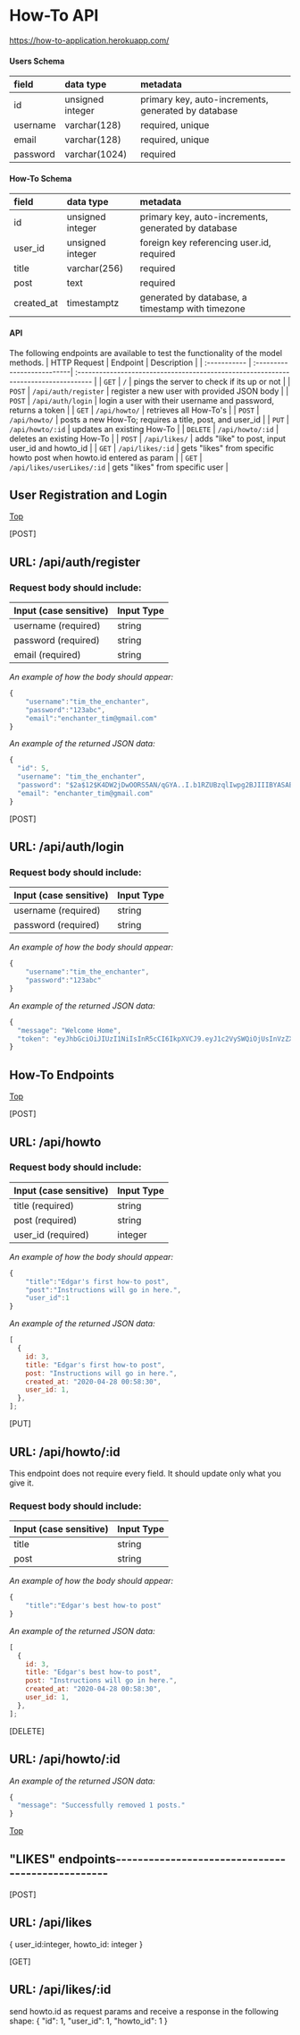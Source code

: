 # How-To API

https://how-to-application.herokuapp.com/

#### Users Schema

| field    | data type        | metadata                                            |
| :------- | :--------------- | :-------------------------------------------------- |
| id       | unsigned integer | primary key, auto-increments, generated by database |
| username | varchar(128)     | required, unique                                    |
| email    | varchar(128)     | required, unique                                    |
| password | varchar(1024)    | required                                            |

#### How-To Schema

| field      | data type        | metadata                                            |
| :--------- | :--------------- | :-------------------------------------------------- |
| id         | unsigned integer | primary key, auto-increments, generated by database |
| user_id    | unsigned integer | foreign key referencing user.id, required           |
| title      | varchar(256)     | required                                            |
| post       | text             | required                                            |
| created_at | timestamptz      | generated by database, a timestamp with timezone    |

#### API

The following endpoints are available to test the functionality of the model methods.
| HTTP Request | Endpoint                   | Description                                                                         |
| :----------- | :--------------------------| :---------------------------------------------------------------------------------- |
| `GET`        | `/`                        | pings the server to check if its up or not                                          |
| `POST`       | `/api/auth/register`       | register a new user with provided JSON body                                         |
| `POST`       | `/api/auth/login`          | login a user with their username and password, returns a token                      |
| `GET`        | `/api/howto/`              | retrieves all How-To's                                                              |
| `POST`       | `/api/howto/`              | posts a new How-To; requires a title, post, and user_id                             |
| `PUT`        | `/api/howto/:id`           | updates an existing How-To                                                          |
| `DELETE`     | `/api/howto/:id`           | deletes an existing How-To                                                          |
| `POST`       | `/api/likes/`              | adds "like" to post, input user_id and howto_id                                     |
| `GET`        | `/api/likes/:id`           | gets "likes" from specific howto post when howto.id entered as param                |
| `GET`        | `/api/likes/userLikes/:id` | gets "likes" from specific user                                                     |


## User Registration and Login

<a href="#top">Top</a>

[POST]

## URL: /api/auth/register

### Request body should include:

| Input (case sensitive) | Input Type |
| :--------------------- | :--------- |
| username (required)    | string     |
| password (required)    | string     |
| email (required)       | string     |

_An example of how the body should appear:_

```js
{
	"username":"tim_the_enchanter",
	"password":"123abc",
	"email":"enchanter_tim@gmail.com"
}
```

_An example of the returned JSON data:_

```js
{
  "id": 5,
  "username": "tim_the_enchanter",
  "password": "$2a$12$K4DW2jDwOORS5AN/qGYA..I.b1RZUBzqlIwpg2BJIIIBYASABTTAu",
  "email": "enchanter_tim@gmail.com"
}
```

[POST]

## URL: /api/auth/login

### Request body should include:

| Input (case sensitive) | Input Type |
| :--------------------- | :--------- |
| username (required)    | string     |
| password (required)    | string     |

_An example of how the body should appear:_

```js
{
	"username":"tim_the_enchanter",
	"password":"123abc"
}
```

_An example of the returned JSON data:_

```js
{
  "message": "Welcome Home",
  "token": "eyJhbGciOiJIUzI1NiIsInR5cCI6IkpXVCJ9.eyJ1c2VySWQiOjUsInVzZXJuYW1lIjoidGltX3RoZV9lbmNoYW50ZXIiLCJpYXQiOjE1ODgwMzUzOTYsImV4cCI6MTU4ODA0NjE5Nn0.VD9xUJWlgfdY3vNH0G0AakI5Rt9j0qS71ywBKdlrNW8"
}
```

## How-To Endpoints

<a href="#top">Top</a>

[POST]

## URL: /api/howto

### Request body should include:

| Input (case sensitive) | Input Type |
| :--------------------- | :--------- |
| title (required)       | string     |
| post (required)        | string     |
| user_id (required)     | integer    |

_An example of how the body should appear:_

```js
{
	"title":"Edgar's first how-to post",
	"post":"Instructions will go in here.",
	"user_id":1
}
```

_An example of the returned JSON data:_

```js
[
  {
    id: 3,
    title: "Edgar's first how-to post",
    post: "Instructions will go in here.",
    created_at: "2020-04-28 00:58:30",
    user_id: 1,
  },
];
```

[PUT]

## URL: /api/howto/:id

This endpoint does not require every field. It should update only what you give it.

### Request body should include:

| Input (case sensitive) | Input Type |
| :--------------------- | :--------- |
| title                  | string     |
| post                   | string     |

_An example of how the body should appear:_

```js
{
	"title":"Edgar's best how-to post"
}
```

_An example of the returned JSON data:_

```js
[
  {
    id: 3,
    title: "Edgar's best how-to post",
    post: "Instructions will go in here.",
    created_at: "2020-04-28 00:58:30",
    user_id: 1,
  },
];
```

[DELETE]

## URL: /api/howto/:id

_An example of the returned JSON data:_

```js
{
  "message": "Successfully removed 1 posts."
}
```

<a href="#top">Top</a>





## "LIKES" endpoints-------------------------------------------------

[POST]
## URL: /api/likes

{
  user_id:integer,
  howto_id: integer
}

[GET]
## URL: /api/likes/:id
 send howto.id as request params and receive a response in the following shape:
  {
        "id": 1,
        "user_id": 1,
        "howto_id": 1
    }